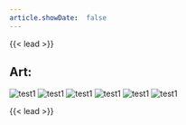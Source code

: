 ```yaml
---
article.showDate:  false
---
```


{{< lead >}}
## Art:

![test1](/sc-images/arthur-yang-2023-duck.jpeg)
![test1](/sc-images/daniel-wang-2023-duck.jpeg)
![test1](/sc-images/weihao-zhen-2023-duck.jpeg)
![test1](/sc-images/carol-wang-2023-duck.jpeg)
![test1](/sc-images/mason-chen-2023-duck.jpeg)
![test1](/sc-images/xiao-jun-linda-dong-2023-duck.jpeg)

{{< lead >}}


